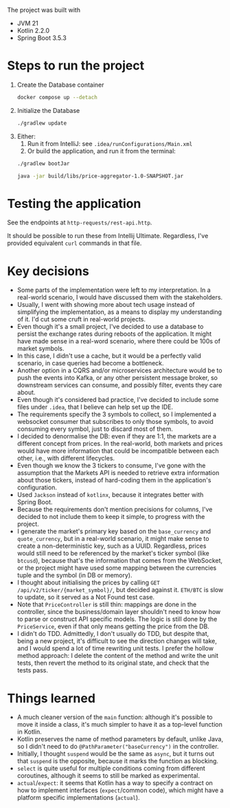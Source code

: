 
The project was built with
* JVM 21
* Kotlin 2.2.0
* Spring Boot 3.5.3

# Steps to run the project

1. Create the Database container
    ```sh
    docker compose up --detach
    ```
2. Initialize the Database
    ```sh
    ./gradlew update
    ```
3. Either:
   1. Run it from IntelliJ: see `.idea/runConfigurations/Main.xml`
   2. Or build the application, and run it from the terminal:
    ```sh
    ./gradlew bootJar
    
    java -jar build/libs/price-aggregator-1.0-SNAPSHOT.jar
    ```

# Testing the application

See the endpoints at `http-requests/rest-api.http`.

It should be possible to run these from Intellij Ultimate. Regardless, I've provided equivalent `curl` commands in that file.

# Key decisions
* Some parts of the implementation were left to my interpretation. In a real-world scenario, I would have discussed them with the stakeholders.
* Usually, I went with showing more about tech usage instead of simplifying the implementation, as a means to display my understanding of it. I'd cut some cruft in real-world projects.
* Even though it's a small project, I've decided to use a database to persist the exchange rates during reboots of the application. It might have made sense in a real-word scenario, where there could be 100s of market symbols.
* In this case, I didn't use a cache, but it would be a perfectly valid scenario, in case queries had become a bottleneck.
* Another option in a CQRS and/or microservices architecture would be to push the events into Kafka, or any other persistent message broker, so downstream services can consume, and possibly filter, events they care about.
* Even though it's considered bad practice, I've decided to include some files under `.idea`, that I believe can help set up the IDE.
* The requirements specify the 3 symbols to collect, so I implemented a websocket consumer that subscribes to only those symbols, to avoid consuming every symbol, just to discard most of them.
* I decided to denormalise the DB: even if they are 1:1, the markets are a different concept from prices. In the real-world, both markets and prices would have more information that could be incompatible between each other, i.e., with different lifecycles.
* Even though we know the 3 tickers to consume, I've gone with the assumption that the Markets API is needed to retrieve extra information about those tickers, instead of hard-coding them in the application's configuration.
* Used `Jackson` instead of `kotlinx`, because it integrates better with Spring Boot.
* Because the requirements don't mention precisions for columns, I've decided to not include them to keep it simple, to progress with the project.
* I generate the market's primary key based on the `base_currency` and `quote_currency`, but in a real-world scenario, it might make sense to create a non-deterministic key, such as a UUID. Regardless, prices would still need to be referenced by the market's ticker symbol (like `btcusd`), because that's the information that comes from the WebSocket, or the project might have used some mapping between the currencies tuple and the symbol (in DB or memory).
* I thought about initialising the prices by calling `GET /api/v2/ticker/{market_symbol}/`, but decided against it. `ETH/BTC` is slow to update, so it served as a Not Found test case.
* Note that `PriceController` is still thin: mappings are done in the controller, since the business/domain layer shouldn't need to know how to parse or construct API specific models. The logic is still done by the `PriceService`, even if that only means getting the price from the DB.
* I didn't do TDD. Admittedly, I don't usually do TDD, but despite that, being a new project, it's difficult to see the direction changes will take, and I would spend a lot of time rewriting unit tests. I prefer the hollow method approach: I delete the content of the method and write the unit tests, then revert the method to its original state, and check that the tests pass.

# Things learned
* A much cleaner version of the `main` function: although it's possible to move it inside a class, it's much simpler to have it as a top-level function in Kotlin.
* Kotlin preserves the name of method parameters by default, unlike Java, so I didn't need to do `@PathParameter("baseCurrency")` in the controller.
* Initially, I thought `suspend` would be the same as `async`, but it turns out that `suspend` is the opposite, because it marks the function as blocking.
* `select` is quite useful for multiple conditions coming from different coroutines, although it seems to still be marked as experimental.
* `actual`/`expect`: it seems that Kotlin has a way to specify a contract on how to implement interfaces (`expect`/common code), which might have a platform specific implementations (`actual`).
